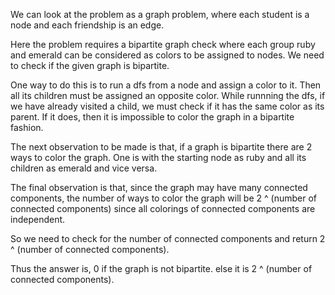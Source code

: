 We can look at the problem as a graph problem, where each student is a node and each friendship is an edge.

Here the problem requires a bipartite graph check  where each group ruby and emerald can be considered as colors to be assigned to nodes. We need to check if the given graph is bipartite.

One way to do this is to run a dfs from a node and assign a color to it. Then all its children must be assigned an opposite color.
While runnning the dfs, if we have already visited a child, we must check if it has the same color as its parent. 
If it does, then it is impossible to color the graph in a bipartite fashion.

The next observation to be made is that, if a graph is bipartite there are 2 ways to color the graph.
One is with the starting node as ruby and all its children as emerald and vice versa.

The final observation is that, since the graph may have many connected components, the number of ways to color the graph will be 2 ^ (number of connected components) since all colorings of connected components are independent.

So we need to check for the number of connected components and return 2 ^ (number of connected components).

Thus the answer is,
0 if the graph is not bipartite.
else it is 2 ^ (number of connected components).